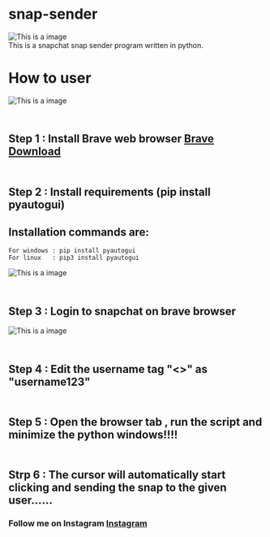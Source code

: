 # snap-sender

![This is a image](https://cdn.iconscout.com/icon/free/png-128/snapchat-129-498414.png)
<br>This is a snapchat snap sender program written in python. 
# How to user
![This is a image](https://cdn.icon-icons.com/icons2/2552/PNG/96/brave_browser_logo_icon_153013.png)
## <br>Step 1 : Install Brave web browser [Brave Download](https://laptop-updates.brave.com/latest/winx64)
## <br>Step 2 : Install requirements (pip install pyautogui)
  ## Installation commands are:
```
For windows : pip install pyautogui
For linux   : pip3 install pyautogui 
```
![This is a image](https://4sysops.com/wp-content/uploads/2022/07/Installing-the-PyAutoGui-module-with-PIP.png)
## <br>Step 3 : Login to snapchat on brave browser
![This is a image](https://www.guidingtech.com/wp-content/uploads/how-to-use-snapchat-on-web-4.jpg)
## <br> Step 4 : Edit the username tag "<<USERNAME>>" as "username123"
## <br> Step 5 : Open the browser tab , run the script and minimize the python windows!!!!
## <br> Strp 6 : The cursor will automatically start clicking and sending the snap to the given user......
### Follow me on Instagram [Instagram](https://www.instagram.com/__el___professor__)
